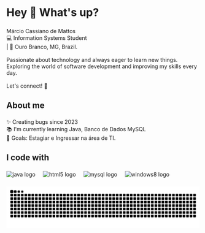 <h1 align="left">Hey 👋 What's up?</h1>

###

<p align="left">Márcio Cassiano de Mattos<br>💻 Information Systems Student <br>| 📍 Ouro Branco, MG, Brazil.<br><br>Passionate about technology and always eager to learn new things. Exploring the world of software development and improving my skills every day.<br><br>Let's connect! 🚀</p>

###

<h2 align="left">About me</h2>

###

<p align="left">✨ Creating bugs since 2023<br>📚 I'm currently learning Java, Banco de Dados MySQL<br>🎯 Goals: Estagiar e Ingressar na área de TI.</p>

###

<h2 align="left">I code with</h2>

###

<div align="left">
  <img src="https://cdn.jsdelivr.net/gh/devicons/devicon/icons/java/java-original.svg" height="40" alt="java logo"  />
  <img width="12" />
  <img src="https://cdn.jsdelivr.net/gh/devicons/devicon/icons/html5/html5-original.svg" height="40" alt="html5 logo"  />
  <img width="12" />
  <img src="https://cdn.jsdelivr.net/gh/devicons/devicon/icons/mysql/mysql-original.svg" height="40" alt="mysql logo"  />
  <img width="12" />
  <img src="https://cdn.jsdelivr.net/gh/devicons/devicon/icons/windows8/windows8-original.svg" height="40" alt="windows8 logo"  />
</div>

###

<img src="https://raw.githubusercontent.com/MarcioMattos98/MarcioMattos98/output/snake.svg" alt="Snake animation" />

###
